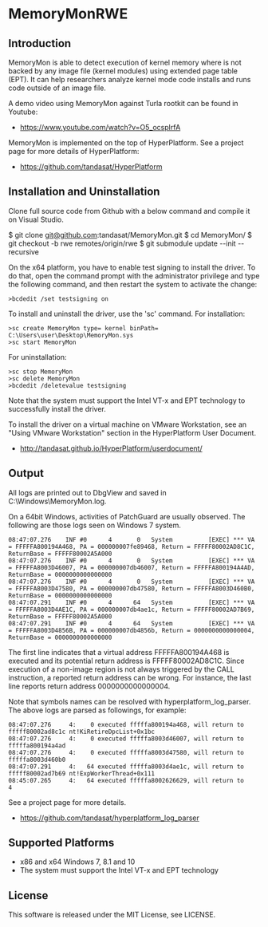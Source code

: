 MemoryMonRWE
=============

Introduction
-------------
MemoryMon is able to detect execution of kernel memory where is not backed by
any image file (kernel modules) using extended page table (EPT). It can help
researchers analyze kernel mode code installs and runs code outside of an image
file.

A demo video using MemoryMon against Turla rootkit can be found in Youtube:
- https://www.youtube.com/watch?v=O5_ocsplrfA

MemoryMon is implemented on the top of HyperPlatform. See a project page for
more details of HyperPlatform:
- https://github.com/tandasat/HyperPlatform


Installation and Uninstallation
--------------------------------
Clone full source code from Github with a below command and compile it on Visual
Studio.

  $ git clone git@github.com:tandasat/MemoryMon.git
  $ cd MemoryMon/
  $ git checkout -b rwe remotes/origin/rwe
  $ git submodule update --init --recursive

On the x64 platform, you have to enable test signing to install the driver.
To do that, open the command prompt with the administrator privilege and type
the following command, and then restart the system to activate the change:

    >bcdedit /set testsigning on

To install and uninstall the driver, use the 'sc' command. For installation:

    >sc create MemoryMon type= kernel binPath= C:\Users\user\Desktop\MemoryMon.sys
    >sc start MemoryMon

For uninstallation:

    >sc stop MemoryMon
    >sc delete MemoryMon
    >bcdedit /deletevalue testsigning


Note that the system must support the Intel VT-x and EPT technology to
successfully install the driver.

To install the driver on a virtual machine on VMware Workstation, see an "Using
VMware Workstation" section in the HyperPlatform User Document.
- http://tandasat.github.io/HyperPlatform/userdocument/


Output
-------
All logs are printed out to DbgView and saved in C:\Windows\MemoryMon.log.

On a 64bit Windows, activities of PatchGuard are usually observed. The following
are those logs seen on Windows 7 system.

    08:47:07.276	INF	#0	    4	    0	System         	[EXEC] *** VA = FFFFFA800194A468, PA = 000000007fe89468, Return = FFFFF80002AD8C1C, ReturnBase = FFFFF80002A5A000
    08:47:07.276	INF	#0	    4	    0	System         	[EXEC] *** VA = FFFFFA8003D46007, PA = 000000007db46007, Return = FFFFFA800194A4AD, ReturnBase = 0000000000000000
    08:47:07.276	INF	#0	    4	    0	System         	[EXEC] *** VA = FFFFFA8003D47580, PA = 000000007db47580, Return = FFFFFA8003D460B0, ReturnBase = 0000000000000000
    08:47:07.291	INF	#0	    4	   64	System         	[EXEC] *** VA = FFFFFA8003D4AE1C, PA = 000000007db4ae1c, Return = FFFFF80002AD7B69, ReturnBase = FFFFF80002A5A000
    08:47:07.291	INF	#0	    4	   64	System         	[EXEC] *** VA = FFFFFA8003D4856B, PA = 000000007db4856b, Return = 0000000000000004, ReturnBase = 0000000000000000

The first line indicates that a virtual address FFFFFA800194A468 is executed and
its potential return address is FFFFF80002AD8C1C. Since execution of a non-image
region is not always triggered by the CALL instruction, a reported return address
can be wrong. For instance, the last line reports return address 0000000000000004.

Note that symbols names can be resolved with hyperplatform_log_parser. The above
logs are parsed as followings, for example:

    08:47:07.276     4:    0 executed fffffa800194a468, will return to fffff80002ad8c1c nt!KiRetireDpcList+0x1bc
    08:47:07.276     4:    0 executed fffffa8003d46007, will return to fffffa800194a4ad
    08:47:07.276     4:    0 executed fffffa8003d47580, will return to fffffa8003d460b0
    08:47:07.291     4:   64 executed fffffa8003d4ae1c, will return to fffff80002ad7b69 nt!ExpWorkerThread+0x111
    08:45:07.265     4:   64 executed fffffa8002626629, will return to                4

See a project page for more details.
- https://github.com/tandasat/hyperplatform_log_parser


Supported Platforms
----------------------
- x86 and x64 Windows 7, 8.1 and 10
- The system must support the Intel VT-x and EPT technology


License
--------
This software is released under the MIT License, see LICENSE.
